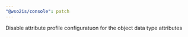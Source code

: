 ```yaml
---
"@wso2is/console": patch
---
```


Disable attribute profile configuratuon for the object data type attributes
